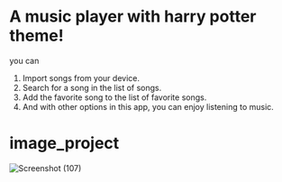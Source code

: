 
# A music player with harry potter theme!
you can
1. Import songs from your device.
2. Search for a song in the list of songs.
3. Add the favorite song to the list of favorite songs.
4. And with other options in this app, you can enjoy listening to music.

# image_project
![Screenshot (107)](https://user-images.githubusercontent.com/112771618/189394915-03c1816e-2e76-4fcd-b322-3e1cfb5597a8.png)


